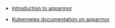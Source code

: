 * [Introduction to apparmor](https://sysdig.com/blog/manage-apparmor-profiles-in-kubernetes-with-kube-apparmor-manager/)


* [Kubernetes documentation on apparmor](https://kubernetes.io/docs/tutorials/clusters/apparmor/)